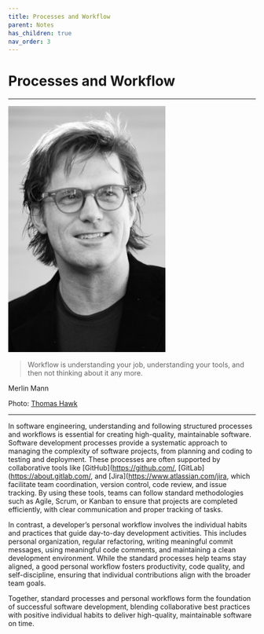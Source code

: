 ```yaml
---
title: Processes and Workflow
parent: Notes
has_children: true
nav_order: 3
---
```


# Processes and Workflow

<hr class="splash">

![Merlin Mann](../../images/merlin_mann.png)

<blockquote class="pretty"><span>
Workflow is understanding your job, understanding your tools, and then not thinking about it any more.
</span></blockquote>
<p class="attribution">Merlin Mann</p>
<p class="credit">Photo: <a href="https://www.flickr.com/photos/thomashawk/2298694177">Thomas Hawk</a></p>

<hr class="splash">

In software engineering, understanding and following structured processes and workflows is 
essential for creating high-quality, maintainable software. Software development processes 
provide a systematic approach to managing the complexity of software projects, from 
planning and coding to testing and deployment. These processes are often supported by 
collaborative tools like [GitHub](https://github.com/, [GitLab](https://about.gitlab.com/, 
and [Jira](https://www.atlassian.com/jira, which facilitate team coordination, 
version control, code review, and issue tracking. By using these tools, teams can follow 
standard methodologies such as Agile, Scrum, or Kanban to ensure that projects are 
completed efficiently, with clear communication and proper tracking of tasks.

In contrast, a developer’s personal workflow involves the individual habits and practices 
that guide day-to-day development activities. This includes personal organization, regular 
refactoring, writing meaningful commit messages, using meaningful code comments, and 
maintaining a clean development environment. While the standard processes help teams stay 
aligned, a good personal workflow fosters productivity, code quality, and self-discipline, 
ensuring that individual contributions align with the broader team goals.

Together, standard processes and personal workflows form the foundation of successful 
software development, blending collaborative best practices with positive individual 
habits to deliver high-quality, maintainable software on time.
